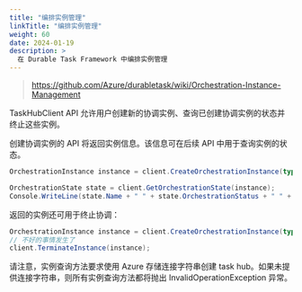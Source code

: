```yaml
---
title: "编排实例管理"
linkTitle: "编排实例管理"
weight: 60
date: 2024-01-19
description: >
  在 Durable Task Framework 中编排实例管理
---
```


> https://github.com/Azure/durabletask/wiki/Orchestration-Instance-Management

TaskHubClient API 允许用户创建新的协调实例、查询已创建协调实例的状态并终止这些实例。

创建协调实例的 API 将返回实例信息。该信息可在后续 API 中用于查询实例的状态。

```c#
OrchestrationInstance instance = client.CreateOrchestrationInstance(typeof (EncodeVideoOrchestration), "http://<azurebloblocation>/MyVideo.mpg");

OrchestrationState state = client.GetOrchestrationState(instance);
Console.WriteLine(state.Name + " " + state.OrchestrationStatus + " " + state.Output);
```

返回的实例还可用于终止协调：

```c#
OrchestrationInstance instance = client.CreateOrchestrationInstance(typeof (EncodeVideoOrchestration),"http://<azurebloblocation>/MyVideo.mpg");
// 不好的事情发生了
client.TerminateInstance(instance);
```

请注意，实例查询方法要求使用 Azure 存储连接字符串创建 task hub。如果未提供连接字符串，则所有实例查询方法都将抛出 InvalidOperationException 异常。



